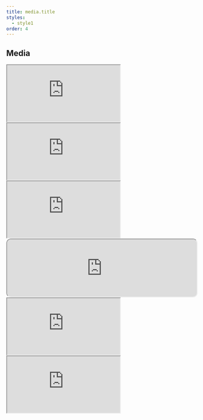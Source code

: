```yaml
---
title: media.title
styles:
  - style1
order: 4
---
```


## Media

<div class="row" markdown="block">
<div class="col-6 col-12-medium" markdown="block">
<iframe class="spotify-embed" src="https://open.spotify.com/embed/album/6bccmzL7XBpGXLSL8iX6tk?utm_source=generator" allowfullscreen="" allow="autoplay; clipboard-write; encrypted-media; fullscreen; picture-in-picture" loading="lazy"></iframe>
<iframe class="youtube-embed" src="https://www.youtube.com/embed/IMvsftJqazs?si=5ToCWvEGU21Qb3PI" title="YouTube video player" allow="accelerometer; autoplay; clipboard-write; encrypted-media; gyroscope; picture-in-picture; web-share" allowfullscreen loading="lazy"></iframe>
<iframe class="youtube-embed" src="https://www.youtube.com/embed/NGa2j7zgV0E?si=rxUziBy7AOiv_p7k" title="YouTube video player" allow="accelerometer; autoplay; clipboard-write; encrypted-media; gyroscope; picture-in-picture; web-share" allowfullscreen loading="lazy"></iframe>
</div>
<div class="col-6 col-12-medium" markdown="block">
<iframe style="border-radius:12px" src="https://open.spotify.com/embed/album/4BZi4gclu42nza3uHdnRe9?utm_source=generator" width="100%" height="152" allowfullscreen="" allow="autoplay; clipboard-write; encrypted-media; fullscreen; picture-in-picture" loading="lazy"></iframe>
<iframe class="youtube-embed" src="https://www.youtube.com/embed/MXrltM-9l54?si=CON21H5aVPuBfR7K" title="YouTube video player" allow="accelerometer; autoplay; clipboard-write; encrypted-media; gyroscope; picture-in-picture; web-share" allowfullscreen loading="lazy"></iframe>
<iframe class="youtube-embed" src="https://www.youtube.com/embed/k4-aav_7j94?si=cXpeNutY7X1c1J3E" title="YouTube video player" allow="accelerometer; autoplay; clipboard-write; encrypted-media; gyroscope; picture-in-picture; web-share" allowfullscreen loading="lazy"></iframe>
</div>
</div>